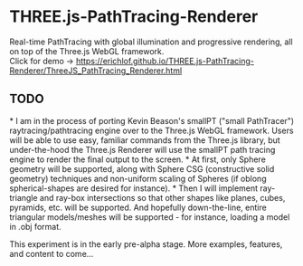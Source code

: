 # THREE.js-PathTracing-Renderer
Real-time PathTracing with global illumination and progressive rendering, all on top of the Three.js WebGL framework. <br>
Click for demo -> https://erichlof.github.io/THREE.js-PathTracing-Renderer/ThreeJS_PathTracing_Renderer.html
<h2>TODO</h2>
* I am in the process of porting Kevin Beason's smallPT ("small PathTracer") raytracing/pathtracing engine over to the Three.js WebGL framework. Users will be able to use easy, familiar commands from the Three.js library, but under-the-hood the Three.js Renderer will use the smallPT path tracing engine to render the final output to the screen.
* At first, only Sphere geometry will be supported, along with Sphere CSG (constructive solid geometry) techniques and non-uniform scaling of Spheres (if oblong spherical-shapes are desired for instance).
* Then I will implement ray-triangle and ray-box intersections so that other shapes like planes, cubes, pyramids, etc. will be supported.  And hopefully down-the-line, entire triangular models/meshes will be supported - for instance, loading a model in .obj format.

This experiment is in the early pre-alpha stage.  More examples, features, and content to come...

